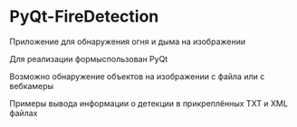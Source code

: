 # PyQt-FireDetection

Приложение для обнаружения огня и дыма на изображении

Для реализации формыспользован PyQt

Возможно обнаружение объектов на изображении с файла или с вебкамеры


Примеры вывода информации о детекции в прикреплённых TXT и XML файлах
